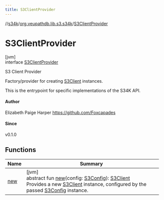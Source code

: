 ```yaml
---
title: S3ClientProvider
---
```

//[s34k](../../../index.html)/[org.veupathdb.lib.s3.s34k](../index.html)/[S3ClientProvider](index.html)



# S3ClientProvider



[jvm]\
interface [S3ClientProvider](index.html)

S3 Client Provider



Factory/provider for creating [S3Client](../-s3-client/index.html) instances.



This is the entrypoint for specific implementations of the S34K API.



#### Author



Elizabeth Paige Harper https://github.com/Foxcapades



#### Since



v0.1.0



## Functions


| Name | Summary |
|---|---|
| [new](new.html) | [jvm]<br>abstract fun [new](new.html)(config: [S3Config](../-s3-config/index.html)): [S3Client](../-s3-client/index.html)<br>Provides a new [S3Client](../-s3-client/index.html) instance, configured by the passed [S3Config](../-s3-config/index.html) instance. |

